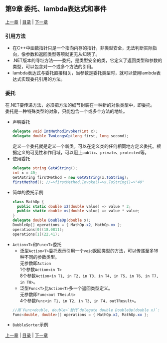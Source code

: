 ## 第9章 委托、lambda表达式和事件 ##
[上一章][chapter-08] | [目录][readme] | [下一章][chapter-10]

### 引用方法 ###
* 在C++中函数指针只是一个指向内存的指针，非类型安全，无法判断实际指向，像参数和返回类型等项就更无从知晓了。  
* .NET版本的寻址方法——委托，是类型安全的类，它定义了返回类型和参数的类型，可以包含对一个或多个方法的引用。
* lambda表达式与委托直接相关，当参数是委托类型时，就可以使用lambda表达式实现委托引用的方法。

### 委托 ###
在.NET要传递方法，必须把方法的细节封装在一种新的对象类型中，即委托。  
委托是一种特殊类型的对象，只能包含一个或多个方法的地址。  
* 声明委托
  ```cs
  delegate void IntMethodInvoker(int x);
  delegate double TwoLongsOp(long first, long second);
  ```
  定义一个委托就是定义一个新类。可以在定义类的任何相同地方定义委托。根据定义的可见性和作用域，可以冠上`public`、`private`、`protected`等。  
* 使用委托
  ```cs
  delegate string GetAString();
  int x = 40;
  GetAString firstMethod = new GetAString(x.ToString);
  firstMethod(); //=>firstMethod.Invoke()=>x.ToString()=>"40"
  ```
* 简单的委托示例
  ```cs
  class MathOp {
    public static double x2(double value) => value * 2;
    public static double xs(double value) => value * value;
  }
  delegate double DoubleOp(double x);
  DoubleOp[] operations = { MathOp.x2, MathOp.xx };
  operations[0](18.0811);
  operations[1](22.41);
  ```
* `Action<T>`和`Func<T>`委托  
  * 泛型`Action<T>`委托表示引用一个`void`返回类型的方法，可以传递至多16种不同的参数类型。  
    无参数即`Action`  
    1个参数`Action<in T>`  
    8个参数`Action<in T1, in T2, in T3, in T4, in T5, in T6, in T7, in T8>`。    
  * 泛型`Func<T>`比`Action<T>`多一个返回类型定义。  
    无参数即`Func<out TResult>`  
    4个参数`Func<in T1, in T2, in T3, in T4, outTResult>`。  
  ```cs
  //用`Func<double, double>`替代`delegate double DoubleOp(double x)`:
  Func<double, double>[] operations = { MathOp.x2, MathOp.xx };
  ```
* `BubbleSorter`示例  



[上一章][chapter-08] | [目录][readme] | [下一章][chapter-10]

  [readme]: readme.md
  [chapter-08]: chapter-08.md "第8章 运算符和类型强制转换"
  [chapter-09]: chapter-09.md "第9章 委托、lambda表达式和事件"
  [chapter-10]: chapter-10.md "第10章 字符串和正则表达式"
